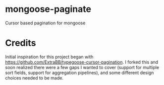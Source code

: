 # mongoose-paginate
Cursor based pagination for mongoose

# Credits
Initial inspiration for this project began with https://github.com/ExtraBB/typegoose-cursor-pagination. I forked this and soon realized there were a few gaps I wanted to cover (support for multiple sort fields, support for aggregation pipelines), and some different design choices needed to be made.
